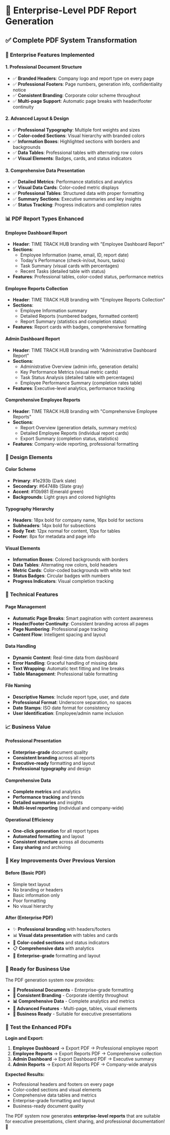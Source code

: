 # 📄 Enterprise-Level PDF Report Generation

## ✅ **Complete PDF System Transformation**

### 🎯 **Enterprise Features Implemented**

#### **1. Professional Document Structure**
- ✅ **Branded Headers**: Company logo and report type on every page
- ✅ **Professional Footers**: Page numbers, generation info, confidentiality notice
- ✅ **Consistent Branding**: Corporate color scheme throughout
- ✅ **Multi-page Support**: Automatic page breaks with header/footer continuity

#### **2. Advanced Layout & Design**
- ✅ **Professional Typography**: Multiple font weights and sizes
- ✅ **Color-coded Sections**: Visual hierarchy with branded colors
- ✅ **Information Boxes**: Highlighted sections with borders and backgrounds
- ✅ **Data Tables**: Professional tables with alternating row colors
- ✅ **Visual Elements**: Badges, cards, and status indicators

#### **3. Comprehensive Data Presentation**
- ✅ **Detailed Metrics**: Performance statistics and analytics
- ✅ **Visual Data Cards**: Color-coded metric displays
- ✅ **Professional Tables**: Structured data with proper formatting
- ✅ **Summary Sections**: Executive summaries and key insights
- ✅ **Status Tracking**: Progress indicators and completion rates

### 📊 **PDF Report Types Enhanced**

#### **Employee Dashboard Report**
- **Header**: TIME TRACK HUB branding with "Employee Dashboard Report"
- **Sections**:
  - Employee Information (name, email, ID, report date)
  - Today's Performance (check-in/out, hours, tasks)
  - Task Summary (visual cards with percentages)
  - Recent Tasks (detailed table with status)
- **Features**: Professional tables, color-coded status, performance metrics

#### **Employee Reports Collection**
- **Header**: TIME TRACK HUB branding with "Employee Reports Collection"
- **Sections**:
  - Employee Information summary
  - Detailed Reports (numbered badges, formatted content)
  - Report Summary (statistics and completion status)
- **Features**: Report cards with badges, comprehensive formatting

#### **Admin Dashboard Report**
- **Header**: TIME TRACK HUB branding with "Administrative Dashboard Report"
- **Sections**:
  - Administrative Overview (admin info, generation details)
  - Key Performance Metrics (visual metric cards)
  - Task Status Analysis (detailed table with percentages)
  - Employee Performance Summary (completion rates table)
- **Features**: Executive-level analytics, performance tracking

#### **Comprehensive Employee Reports**
- **Header**: TIME TRACK HUB branding with "Comprehensive Employee Reports"
- **Sections**:
  - Report Overview (generation details, summary metrics)
  - Detailed Employee Reports (individual report cards)
  - Export Summary (completion status, statistics)
- **Features**: Company-wide reporting, professional formatting

### 🎨 **Design Elements**

#### **Color Scheme**
- **Primary**: #1e293b (Dark slate)
- **Secondary**: #64748b (Slate gray)
- **Accent**: #10b981 (Emerald green)
- **Backgrounds**: Light grays and colored highlights

#### **Typography Hierarchy**
- **Headers**: 18px bold for company name, 16px bold for sections
- **Subheaders**: 14px bold for subsections
- **Body Text**: 12px normal for content, 10px for tables
- **Footer**: 8px for metadata and page info

#### **Visual Elements**
- **Information Boxes**: Colored backgrounds with borders
- **Data Tables**: Alternating row colors, bold headers
- **Metric Cards**: Color-coded backgrounds with white text
- **Status Badges**: Circular badges with numbers
- **Progress Indicators**: Visual completion tracking

### 🔧 **Technical Features**

#### **Page Management**
- **Automatic Page Breaks**: Smart pagination with content awareness
- **Header/Footer Continuity**: Consistent branding across all pages
- **Page Numbering**: Professional page tracking
- **Content Flow**: Intelligent spacing and layout

#### **Data Handling**
- **Dynamic Content**: Real-time data from dashboard
- **Error Handling**: Graceful handling of missing data
- **Text Wrapping**: Automatic text fitting and line breaks
- **Table Management**: Professional table formatting

#### **File Naming**
- **Descriptive Names**: Include report type, user, and date
- **Professional Format**: Underscore separation, no spaces
- **Date Stamps**: ISO date format for consistency
- **User Identification**: Employee/admin name inclusion

### 📈 **Business Value**

#### **Professional Presentation**
- **Enterprise-grade** document quality
- **Consistent branding** across all reports
- **Executive-ready** formatting and layout
- **Professional typography** and design

#### **Comprehensive Data**
- **Complete metrics** and analytics
- **Performance tracking** and trends
- **Detailed summaries** and insights
- **Multi-level reporting** (individual and company-wide)

#### **Operational Efficiency**
- **One-click generation** for all report types
- **Automated formatting** and layout
- **Consistent structure** across all documents
- **Easy sharing** and archiving

### 🎯 **Key Improvements Over Previous Version**

#### **Before (Basic PDF)**
- Simple text layout
- No branding or headers
- Basic information only
- Poor formatting
- No visual hierarchy

#### **After (Enterprise PDF)**
- ✨ **Professional branding** with headers/footers
- 📊 **Visual data presentation** with tables and cards
- 🎨 **Color-coded sections** and status indicators
- 📋 **Comprehensive data** with analytics
- 🏢 **Enterprise-grade** formatting and layout

### 🚀 **Ready for Business Use**

The PDF generation system now provides:

- **📄 Professional Documents** - Enterprise-grade formatting
- **🎨 Consistent Branding** - Corporate identity throughout
- **📊 Comprehensive Data** - Complete analytics and metrics
- **🔧 Advanced Features** - Multi-page, tables, visual elements
- **💼 Business Ready** - Suitable for executive presentations

### 🧪 **Test the Enhanced PDFs**

**Login and Export:**
1. **Employee Dashboard** → Export PDF → Professional employee report
2. **Employee Reports** → Export Reports PDF → Comprehensive collection
3. **Admin Dashboard** → Export Dashboard PDF → Executive summary
4. **Admin Reports** → Export All Reports PDF → Company-wide analysis

**Expected Results:**
- Professional headers and footers on every page
- Color-coded sections and visual elements
- Comprehensive data tables and metrics
- Enterprise-grade formatting and layout
- Business-ready document quality

The PDF system now generates **enterprise-level reports** that are suitable for executive presentations, client sharing, and professional documentation! 🎉
